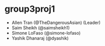 # group3proj1
- Allen Tran (@TheDangerousAsian) (Leader)
- Saim Sheikh (@saimsheikh1)
- Simone LoFaso (@simone-lofaso)
- Yashik Dhanaraj (@dyashik)
